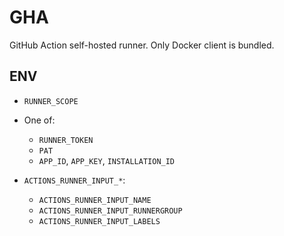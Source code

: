 # GHA

GitHub Action self-hosted runner. Only Docker client is bundled.

## ENV

+ `RUNNER_SCOPE`

+ One of:

  + `RUNNER_TOKEN`
  + `PAT`
  + `APP_ID`, `APP_KEY`, `INSTALLATION_ID`

+ `ACTIONS_RUNNER_INPUT_*`:

  + `ACTIONS_RUNNER_INPUT_NAME`
  + `ACTIONS_RUNNER_INPUT_RUNNERGROUP`
  + `ACTIONS_RUNNER_INPUT_LABELS`
